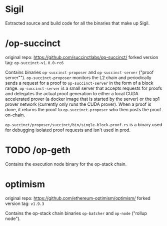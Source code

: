 # Sigil

Extracted source and build code for all the binaries that make up Sigil.

# /op-succinct

original repo: <https://github.com/succinctlabs/op-succinct/>
forked version tag: `op-succinct-v1.0.0-rc6`

Contains binaries `op-succinct-proposer` and `op-succinct-server` ("proof server"").
`op-succinct-proposer` monitors the L2 chain and periodically sends a request for
a proof to `op-succinct-server` in the form of a block range.  `op-succinct-server`
is a small server that accepts requests for proofs and delegates the actual proof
generation to either a local CUDA accelerated prover (a docker image that is
started by the server) or the sp1 prover network (currently only runs the CUDA
prover).  When a proof is done, it returns the proof to `op-succinct-proposer`
who then posts the proof on-chain.

`op-succinct/proposer/succinct/bin/single-block-proof.rs` is a binary used for
debugging isolated proof requests and isn't used in prod.

# TODO /op-geth

Contains the execution node binary for the op-stack chain.

# optimism

original repo: <https://github.com/ethereum-optimism/optimism/>
forked version tag: `v1.9.3`

Contains the op-stack chain binaries `op-batcher` and `op-node` ("rollup node").
